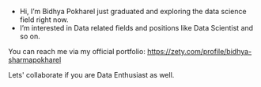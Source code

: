 - Hi, I’m Bidhya Pokharel just graduated and exploring the data science field right now.
- I’m interested in Data related fields and positions like Data Scientist and so on.

You can reach me via my official portfolio:
https://zety.com/profile/bidhya-sharmapokharel

Lets' collaborate if you are Data Enthusiast as well.
